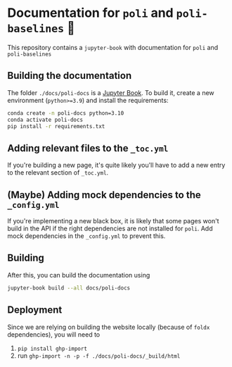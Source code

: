 # Documentation for `poli` and `poli-baselines` 🧪

This repository contains a `jupyter-book` with documentation for `poli` and `poli-baselines`

## Building the documentation

The folder `./docs/poli-docs` is a [Jupyter Book](https://jupyterbook.org/en/stable/intro.html). To build it, create a new environment (`python>=3.9`) and install the requirements:

```bash
conda create -n poli-docs python=3.10
conda activate poli-docs
pip install -r requirements.txt
```

## Adding relevant files to the `_toc.yml`

If you're building a new page, it's quite likely you'll have to add a new entry to the relevant section of `_toc.yml`.

## (Maybe) Adding mock dependencies to the `_config.yml`

If you're implementing a new black box, it is likely that some pages won't build in the API if the right dependencies are not installed for `poli`. Add mock dependencies in the `_config.yml` to prevent this.

## Building

After this, you can build the documentation using

```bash
jupyter-book build --all docs/poli-docs
```

## Deployment

Since we are relying on building the website locally (because of `foldx` dependencies), you will need to

1. `pip install ghp-import`
2. run `ghp-import -n -p -f ./docs/poli-docs/_build/html`
